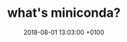 ---
layout: post
title:  "what's miniconda?"
date:   2018-08-01 13:03:00 +0100
categories: jekyll update
---